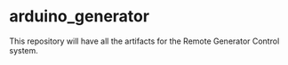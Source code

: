 # arduino_generator
This repository will have all the artifacts for the Remote Generator Control system.
